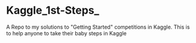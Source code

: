# Kaggle_1st-Steps_
A Repo to my solutions to "Getting Started" competitions in Kaggle.
This is to help anyone to take their baby steps in Kaggle
